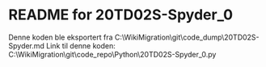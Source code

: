 # README for 20TD02S-Spyder_0
Denne koden ble eksportert fra C:\WikiMigration\git\code_dump\20TD02S-Spyder.md
Link til denne koden: C:\WikiMigration\git\code_repo\Python\20TD02S-Spyder_0.py
